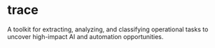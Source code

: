 # trace
A toolkit for extracting, analyzing, and classifying operational tasks to uncover high-impact AI and automation opportunities.
